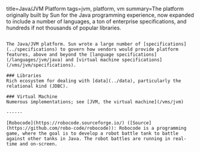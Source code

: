 title=Java/JVM Platform
tags=jvm, platform, vm
summary=The platform originally built by Sun for the Java programming experience, now expanded to include a number of languages, a ton of enterprise specifications, and hundreds if not thousands of popular libraries.
~~~~~~

The Java/JVM platform. Sun wrote a large number of [specifications](../specifications) to govern how vendors would provide platform features, above and beyond the [language specifications](/languages/jvm/java) and [virtual machine specifications](/vms/jvm/specifications).

### Libraries
Rich ecosystem for dealing with [data](../data), particularly the relational kind (JDBC).

### Virtual Machine
Numerous implementations; see [JVM, the virtual machine](/vms/jvm)

------

[Robocode](https://robocode.sourceforge.io/) ([Source](https://github.com/robo-code/robocode)): Robocode is a programming game, where the goal is to develop a robot battle tank to battle against other tanks in Java. The robot battles are running in real-time and on-screen.
